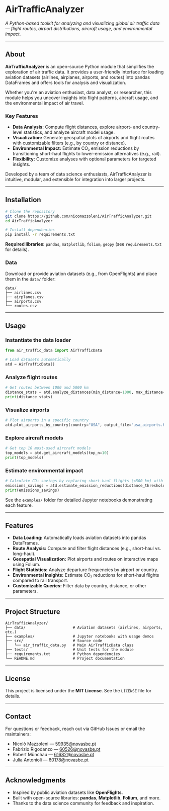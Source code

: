 # AirTrafficAnalyzer

*A Python-based toolkit for analyzing and visualizing global air traffic data — flight routes, airport distributions, aircraft usage, and environmental impact.*

---

## About

**AirTrafficAnalyzer** is an open-source Python module that simplifies the exploration of air traffic data. It provides a user-friendly interface for loading aviation datasets (airlines, airplanes, airports, and routes) into pandas DataFrames and offers tools for analysis and visualization.

Whether you're an aviation enthusiast, data analyst, or researcher, this module helps you uncover insights into flight patterns, aircraft usage, and the environmental impact of air travel.

### Key Features

* **Data Analysis:** Compute flight distances, explore airport- and country-level statistics, and analyze aircraft model usage.
* **Visualization:** Generate geospatial plots of airports and flight routes with customizable filters (e.g., by country or distance).
* **Environmental Impact:** Estimate CO₂ emission reductions by transitioning short-haul flights to lower-emission alternatives (e.g., rail).
* **Flexibility:** Customize analyses with optional parameters for targeted insights.

Developed by a team of data science enthusiasts, AirTrafficAnalyzer is intuitive, modular, and extensible for integration into larger projects.

---

## Installation

```bash
# Clone the repository
git clone https://github.com/nicomazzoleni/AirTrafficAnalyzer.git
cd AirTrafficAnalyzer

# Install dependencies
pip install -r requirements.txt
```

**Required libraries:** `pandas`, `matplotlib`, `folium`, `geopy` (see `requirements.txt` for details).

### Data

Download or provide aviation datasets (e.g., from OpenFlights) and place them in the `data/` folder:

```
data/
├── airlines.csv
├── airplanes.csv
├── airports.csv
└── routes.csv
```

---

## Usage

### Instantiate the data loader

```python
from air_traffic_data import AirTrafficData

# Load datasets automatically
atd = AirTrafficData()
```

### Analyze flight routes

```python
# Get routes between 1000 and 5000 km
distance_stats = atd.analyze_distances(min_distance=1000, max_distance=5000)
print(distance_stats)
```

### Visualize airports

```python
# Plot airports in a specific country
atd.plot_airports_by_country(country="USA", output_file="usa_airports.html")
```

### Explore aircraft models

```python
# Get top 10 most-used aircraft models
top_models = atd.get_aircraft_models(top_n=10)
print(top_models)
```

### Estimate environmental impact

```python
# Calculate CO₂ savings by replacing short-haul flights (<500 km) with rail
emissions_savings = atd.estimate_emission_reductions(distance_threshold=500)
print(emissions_savings)
```

See the `examples/` folder for detailed Jupyter notebooks demonstrating each feature.

---

## Features

* **Data Loading:** Automatically loads aviation datasets into pandas DataFrames.
* **Route Analysis:** Compute and filter flight distances (e.g., short-haul vs. long-haul).
* **Geospatial Visualization:** Plot airports and routes on interactive maps using Folium.
* **Flight Statistics:** Analyze departure frequencies by airport or country.
* **Environmental Insights:** Estimate CO₂ reductions for short-haul flights compared to rail transport.
* **Customizable Queries:** Filter data by country, distance, or other parameters.

---

## Project Structure

```
AirTrafficAnalyzer/
├── data/                     # Aviation datasets (airlines, airports, etc.)
├── examples/                 # Jupyter notebooks with usage demos
├── src/                      # Source code
│   └── air_traffic_data.py   # Main AirTrafficData class
├── tests/                    # Unit tests for the module
├── requirements.txt          # Python dependencies
└── README.md                 # Project documentation
```

---


## License

This project is licensed under the **MIT License**. See the `LICENSE` file for details.

---

## Contact

For questions or feedback, reach out via GitHub Issues or email the maintainers:

* Nicolò Mazzoleni — 59935@novasbe.pt  
* Fabrizio Rigodanzo — 60526@novasbe.pt
* Robert Münchau — 61682@novasbe.pt
* Julia Antonioli — 60178@novasbe.pt

---

## Acknowledgments

* Inspired by public aviation datasets like **OpenFlights**.  
* Built with open-source libraries: **pandas**, **Matplotlib**, **Folium**, and more.  
* Thanks to the data science community for feedback and inspiration.
